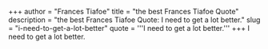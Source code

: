 +++
author = "Frances Tiafoe"
title = "the best Frances Tiafoe Quote"
description = "the best Frances Tiafoe Quote: I need to get a lot better."
slug = "i-need-to-get-a-lot-better"
quote = '''I need to get a lot better.'''
+++
I need to get a lot better.
